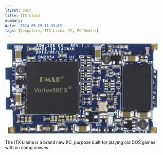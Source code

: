 ```yaml
---
layout: post
title: ITX Llama
summary: 
date: '2024-08-29 11:33:00'
tags: [Computers, ITX Llama, PC, PC Models]
---
```


![](/img/hardware/som-128-ex.png)

The ITX Llama is a brand new PC, purpose built for playing old DOS games with no compromises.